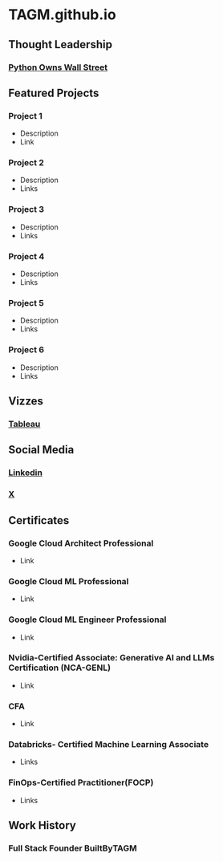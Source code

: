 # TAGM.github.io
## Thought Leadership
### [Python Owns Wall Street](https://github.com/TAM-DS/TAGM.github.io/blob/main/BuiltByTAGM%20Final%20Python%20Owns%20Wall%20Street.pdf)

## Featured Projects 
### Project 1
- Description
- Link 

### Project 2
- Description
- Links
  
### Project 3
- Description
- Links

### Project 4
- Description
- Links

### Project 5
- Description
- Links

### Project 6
- Description
- Links


## Vizzes 
### [Tableau](https://public.tableau.com/app/profile/tagm/vizzes) 


## Social Media
### [Linkedin](https://www.linkedin.com/in/tracy-anne-griffin-manning/)

### [X](https://x.com/BuiltByTAGM)



## Certificates

### Google Cloud Architect Professional
- Link

### Google Cloud ML Professional
- Link

### Google Cloud ML Engineer Professional
- Link

### Nvidia-Certified Associate: Generative AI and LLMs Certification (NCA-GENL)
- Link
  
### CFA
- Link

### Databricks- Certified Machine Learning Associate
- Links

### FinOps-Certified Practitioner(FOCP)
- Links 

## Work History
### Full Stack Founder BuiltByTAGM
